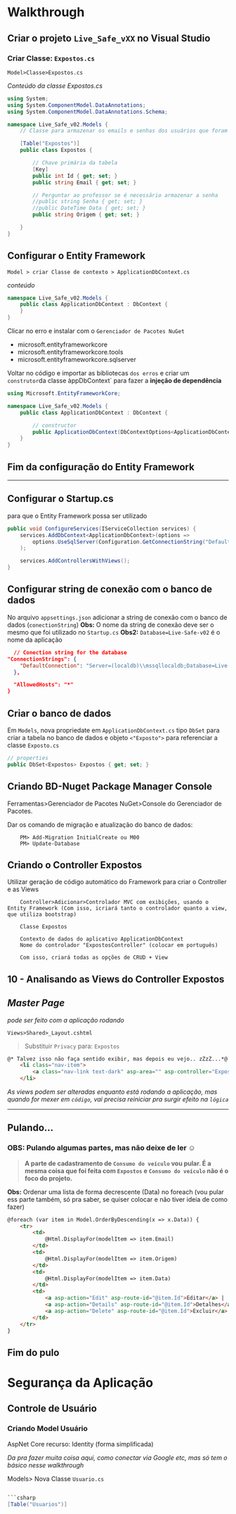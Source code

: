 # Walkthrough

## Criar o projeto `Live_Safe_vXX` no Visual Studio

### Criar Classe: `Expostos.cs`

	Model>Classe>Expostos.cs

*Conteúdo da classe Expostos.cs*

```csharp
using System;
using System.ComponentModel.DataAnnotations;
using System.ComponentModel.DataAnnotations.Schema;

namespace Live_Safe_v02.Models {
    // Classe para armazenar os emails e senhas dos usuários que foram expostos, além da data e origem dos mesmos

    [Table("Expostos")]
    public class Expostos {

        // Chave primária da tabela
        [Key]
        public int Id { get; set; }
        public string Email { get; set; }

        // Perguntar ao professor se é necessário armazenar a senha
        //public string Senha { get; set; }
        //public DateTime Data { get; set; }
        public string Origem { get; set; }

    }
}
```

## Configurar o Entity Framework

    Model > criar Classe de contexto > ApplicationDbContext.cs

*conteúdo*

```csharp	
namespace Live_Safe_v02.Models {
    public class ApplicationDbContext : DbContext {
    }
}

```
Clicar no erro e instalar com o `Gerenciador de Pacotes NuGet`
- microsoft.entityframeworkcore
- microsoft.entityframeworkcore.tools 
- microsoft.entityframeworkcore.sqlserver

Voltar no código e importar as bibliotecas `dos erros`
e criar um `construtor`da classe àppDbContext` para fazer a **injeção de dependência**

```csharp
using Microsoft.EntityFrameworkCore;

namespace Live_Safe_v02.Models {
    public class ApplicationDbContext : DbContext {

        // constructor
        public ApplicationDbContext(DbContextOptions<ApplicationDbContext> options) : base(options) { }
    }
}
```

## Fim da configuração do Entity Framework

---

## Configurar o Startup.cs
para que o Entity Framework possa ser utilizado

```csharp
public void ConfigureServices(IServiceCollection services) {
    services.AddDbContext<ApplicationDbContext>(options =>
        options.UseSqlServer(Configuration.GetConnectionString("DefaultConnection"))
    );

    services.AddControllersWithViews();
}
```

## Configurar string de conexão com o banco de dados

No arquivo `appsettings.json` adicionar a string de conexão com o banco de dados (`conectionString`)
**Obs:** O nome da string de conexão deve ser o mesmo que foi utilizado no `Startup.cs`
**Obs2:** `Database=Live-Safe-v02` é o nome da aplicação

```json
  // Conection string for the database
"ConnectionStrings": {
    "DefaultConnection": "Server=(localdb)\\mssqllocaldb;Database=Live-Safe-v02;Trusted_Connection=True;MultipleActiveResultSets=true"
  },

  "AllowedHosts": "*"
}
```

## Criar o banco de dados

Em `Models`, nova propriedate em `ApplicationDbContext.cs` tipo `DbSet` para criar a tabela no banco de dados e objeto `<"Exposto">` para referenciar a classe `Exposto.cs`

```csharp
// properties
public DbSet<Expostos> Expostos { get; set; }

```
## Criando BD-Nuget Package Manager Console
Ferramentas>Gerenciador de Pacotes NuGet>Console do Gerenciador de Pacotes.

Dar os comando de migração e atualização do banco de dados:

```
    PM> Add-Migration InitialCreate ou M00
    PM> Update-Database
```

## Criando  o Controller Expostos
Utilizar geração de código automático do Framework para criar o Controller e as Views

```
    Controller>Adicionar>Controlador MVC com exibições, usando o Entity Framework (Com isso, icriará tanto o controlador quanto a view, que utiliza bootstrap)

    Classe Expostos

    Contexto de dados do aplicativo ApplicationDbContext
    Nome do controlador "ExpostosController" (colocar em português)

    Com isso, criará todas as opções de CRUD + View
```

## 10 - Analisando as Views do Controller Expostos

## _Master Page_

_pode ser feito com a aplicação rodando_

`Views>Shared>_Layout.cshtml`

>Substituir `Privacy` para: `Expostos`

```html
@* Talvez isso não faça sentido exibir, mas depois eu vejo.. zZzZ...*@
    <li class="nav-item">
        <a class="nav-link text-dark" asp-area="" asp-controller="Expostos" asp-action="Index">Expostos</a>
    </li>
```
_As views podem ser alteradas enquanto está rodando a aplicação, mas quando for mexer em `código`, vai precisa reiniciar pra surgir efeito na `lógica`_

--- 
## Pulando...
### OBS: Pulando algumas partes, **mas não deixe de ler** ☺

> **A parte de cadastramento de `Consumo do veículo` vou pular. É a mesma coisa que foi feita com `Expostos` e `Consumo do veículo` não é o foco do projeto.**

**Obs:** Ordenar uma lista de forma decrescente (Data) no foreach (vou pular ess parte também, só pra saber, se quiser colocar e não tiver ideia de como fazer)

```html
@foreach (var item in Model.OrderByDescending(x => x.Data)) {
    <tr>
        <td>
            @Html.DisplayFor(modelItem => item.Email)
        </td>
        <td>
            @Html.DisplayFor(modelItem => item.Origem)
        </td>
        <td>
            @Html.DisplayFor(modelItem => item.Data)
        </td>
        <td>
            <a asp-action="Edit" asp-route-id="@item.Id">Editar</a> |
            <a asp-action="Details" asp-route-id="@item.Id">Detalhes</a> |
            <a asp-action="Delete" asp-route-id="@item.Id">Excluir</a>
        </td>
    </tr>
}
```

## Fim do pulo

# Segurança da Aplicação
## Controle de Usuário
### Criando Model Usuário

AspNet Core recurso: Identity (forma simplificada)

*Da pra fazer muita coisa aqui, como conectar via Google etc, mas só tem o básico nesse walkthrough*

Models> Nova Classe `Usuario.cs`

```csharp

```csharp
[Table("Usuarios")]


